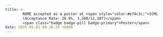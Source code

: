 ```yaml
---
title: >-
        ROME accepted as a poster at <span style="color:#e74c3c;">ICML 2025
        (Acceptance Rate: 26.9%, 3,260/12,107)</span>
        <span class="badge badge-pill badge-primary">Poster</span>
date: 2025-05-01 09:26:25 +0800
---
```

